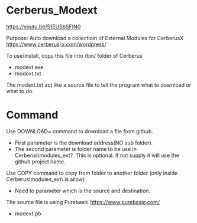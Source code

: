 # Cerberus_Modext

https://youtu.be/51EUSbSFIN0

Purpose: Auto download a collectioin of External Modules for CerberusX https://www.cerberus-x.com/wordpress/

To use/install, copy this file into /bin/ folder of Cerberus
- modext.exe
- modext.txt

The modext.txt act like a source file to tell the program what to download or what to do.
# Command
Use DOWNLOAD= command to download a file from github.
- First parameter is the download address(NO sub folder).
- The second parameter is folder name to be use in Cerberus\modules_ext\? .This is optional. If not supply it will use the github project name.

Use COPY command to copy from folder to another folder (only inside Cerberus\modules_ext\ is allow) </br>
- Need to parameter which is the source and destination.</br>

The source file is using Purebasic https://www.purebasic.com/
- modext.pb

